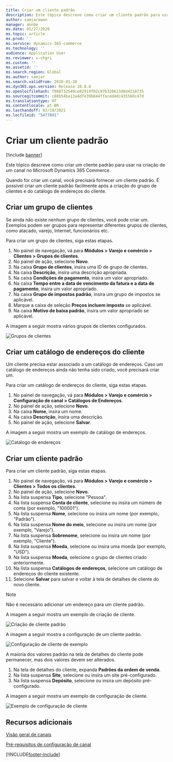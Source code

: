 ```yaml
---
title: Criar um cliente padrão
description: Este tópico descreve como criar um cliente padrão para usar na criação de um canal no Microsoft Dynamics 365 Commerce.
author: samjarawan
manager: annbe
ms.date: 01/27/2020
ms.topic: article
ms.prod: ''
ms.service: dynamics-365-commerce
ms.technology: ''
audience: Application User
ms.reviewer: v-chgri
ms.custom: ''
ms.assetid: ''
ms.search.region: Global
ms.author: samjar
ms.search.validFrom: 2020-01-20
ms.dyn365.ops.version: Release 10.0.8
ms.openlocfilehash: f988732549ce82919f02c87b320623d8d4218735
ms.sourcegitcommit: c88b54ba13a4dfe39b844ffaced4dc435560c47d
ms.translationtype: HT
ms.contentlocale: pt-BR
ms.lasthandoff: 02/19/2021
ms.locfileid: "5477891"
---
```

# <a name="create-a-default-customer"></a>Criar um cliente padrão

[!include [banner](includes/banner.md)]

Este tópico descreve como criar um cliente padrão para usar na criação de um canal no Microsoft Dynamics 365 Commerce.

Quando for criar um canal, você precisará fornecer um cliente padrão. É possível criar um cliente padrão facilmente após a criação do grupo de clientes e do catálogo de endereços do cliente.

## <a name="create-a-customer-group"></a>Criar um grupo de clientes

Se ainda não existe nenhum grupo de clientes, você pode criar um. Exemplos podem ser grupos para representar diferentes grupos de clientes, como atacado, varejo, Internet, funcionários etc.

Para criar um grupo de clientes, siga estas etapas.

1. No painel de navegação, vá para **Módulos \> Varejo e comércio \> Clientes \> Grupos de clientes**.
1. No painel de ação, selecione **Novo**.
1. Na caixa **Grupo de clientes**, insira uma ID de grupo de clientes.
1. Na caixa **Descrição**, insira uma descrição apropriada.
1. Na caixa **Condições de pagamento**, insira um valor apropriado.
1. Na caixa **Tempo entre a data de vencimento da fatura e a data de pagamento**, insira um valor apropriado.
1. Na caixa **Grupo de impostos padrão**, insira um grupo de impostos se aplicável.
1. Marque a caixa de seleção **Preços incluem imposto** se aplicável.
1. Na caixa **Motivo de baixa padrão**, insira um valor apropriado se aplicável.

A imagem a seguir mostra vários grupos de clientes configurados.

![Grupos de clientes](media/customer-groups.png)

## <a name="create-a-customer-address-book"></a>Criar um catálogo de endereços do cliente

Um cliente precisa estar associado a um catálogo de endereços. Caso um catálogo de endereços ainda não tenha sido criado, você precisará criar um.

Para criar um catálogo de endereços do cliente, siga estas etapas.

1. No painel de navegação, vá para **Módulos \> Varejo e comércio \> Configuração de canal \> Catálogos de Endereços**.
1. No painel de ação, selecione **Novo**.
1. Na caixa **Nome**, insira um nome.
1. Na caixa **Descrição**, insira uma descrição.
1. No painel de ação, selecione **Salvar**.

A imagem a seguir mostra um exemplo de catálogo de endereços.

![Catálogo de endereços](media/address-book.png)

## <a name="create-a-default-customer"></a>Criar um cliente padrão

Para criar um cliente padrão, siga estas etapas.

1. No painel de navegação, vá para **Módulos \> Varejo e comércio \> Clientes \> Todos os clientes**.
1. No painel de ação, selecione **Novo**.
1. Na lista suspensa **Tipo**, selecione "Pessoa".
1. Na lista suspensa **Conta de cliente**, selecione ou insira um número de conta (por exemplo, "100001").
1. Na lista suspensa **Nome**, selecione ou insira um nome (por exemplo, "Padrão").
1. Na lista suspensa **Nome do meio**, selecione ou insira um nome (por exemplo, "Varejo").
1. Na lista suspensa **Sobrenome**, selecione ou insira um nome (por exemplo, "Cliente").
1. Na lista suspensa **Moeda**, selecione ou insira uma moeda (por exemplo, "USD").
1. Na lista suspensa **Moeda**, selecione o grupo de clientes criado anteriormente.
1. Na lista suspensa **Catálogos de endereços**, selecione um catálogo de endereços do cliente existente.
1. Selecione **Salvar** para salvar e voltar à tela de detalhes de cliente do novo cliente.

> [!NOTE]
> Não é necessário adicionar um endereço para um cliente padrão.

A imagem a seguir mostra um exemplo de criação de cliente.

![Criação de cliente padrão](media/default-customer-creation.png)

A imagem a seguir mostra a configuração de um cliente padrão.

![Configuração de cliente de exemplo](media/default-customer-configuration1.png)

A maioria dos valores padrão na tela de detalhes do cliente pode permanecer, mas dois valores devem ser alterados.

1. Na tela de detalhes do cliente, expanda **Padrões da ordem de venda**.
1. Na lista suspensa **Site**, selecione ou insira um site pré-configurado.
1. Na lista suspensa **Depósito**, selecione ou insira um depósito pré-configurado.

A imagem a seguir mostra um exemplo de configuração de cliente.

![Exemplo de configuração de cliente](media/default-customer-configuration2.png)

## <a name="additional-resources"></a>Recursos adicionais

[Visão geral de canais](channels-overview.md)

[Pré-requisitos de configuração de canal](channels-prerequisites.md)


[!INCLUDE[footer-include](../includes/footer-banner.md)]
